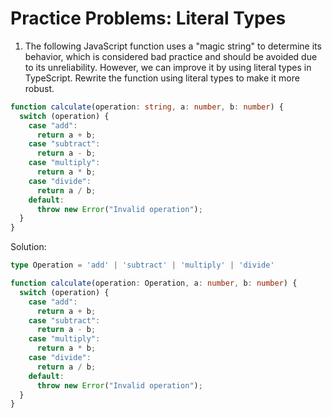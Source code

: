 # Practice Problems: Literal Types

1. The following JavaScript function uses a "magic string" to determine its behavior, which is considered bad practice and should be avoided due to its unreliability. However, we can improve it by using literal types in TypeScript. Rewrite the function using literal types to make it more robust.

```ts
function calculate(operation: string, a: number, b: number) {
  switch (operation) {
    case "add":
      return a + b;
    case "subtract":
      return a - b;
    case "multiply":
      return a * b;
    case "divide":
      return a / b;
    default:
      throw new Error("Invalid operation");
  }
}
```

Solution:

```ts
type Operation = 'add' | 'subtract' | 'multiply' | 'divide'

function calculate(operation: Operation, a: number, b: number) {
  switch (operation) {
    case "add":
      return a + b;
    case "subtract":
      return a - b;
    case "multiply":
      return a * b;
    case "divide":
      return a / b;
    default:
      throw new Error("Invalid operation");
  }
}
```